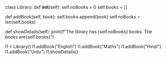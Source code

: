 class Library:
  def __init__(self):
    self.noBooks = 0
    self.books = []

  def addBook(self, book):
    self.books.append(book)
    self.noBooks = len(self.books)

  def showDetails(self):
    print(f"The library has {self.noBooks} books. The books are{self.books}")

l1 = Library()
l1.addBook("English")
l1.addBook("Maths")
l1.addBook("Hindi")
l1.addBook("Urdu")
l1.showDetails()
